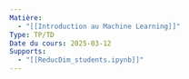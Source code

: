 ```yaml
---
Matière:
  - "[[Introduction au Machine Learning]]"
Type: TP/TD
Date du cours: 2025-03-12
Supports:
  - "[[ReducDim_students.ipynb]]"
---
```


